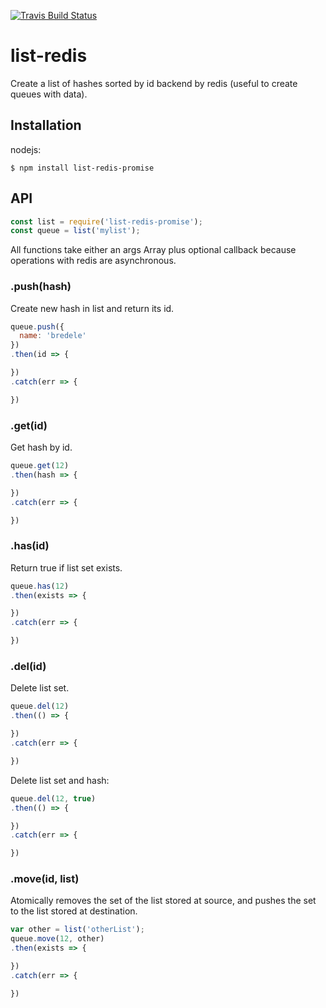 [![Travis Build
Status](https://img.shields.io/travis/indatawetrust/list-redis-promise.svg)](https://travis-ci.org/indatawetrust/list-redis-promise)

# list-redis

  Create a list of hashes sorted by id backend by redis (useful to create queues with data).


## Installation

nodejs:

    $ npm install list-redis-promise
    

## API

```js
const list = require('list-redis-promise');
const queue = list('mylist');
```

  All functions take either an args Array plus optional callback because operations
  with redis are asynchronous.

### .push(hash)

  Create new hash in list and return its id.

```js
queue.push({
  name: 'bredele'
})
.then(id => {

})
.catch(err => {

})

```

### .get(id)

  Get hash by id.

```js
queue.get(12)
.then(hash => {

})
.catch(err => {

})
```

### .has(id)

  Return true if list set exists.

```js
queue.has(12)
.then(exists => {

})
.catch(err => {

})
```

### .del(id)

  Delete list set.

```js
queue.del(12)
.then(() => {

})
.catch(err => {

})
```

  Delete list set and hash:

 ```js
queue.del(12, true)
.then(() => {

})
.catch(err => {

})
``` 

### .move(id, list)

  Atomically removes the set of the list stored at source, and pushes the set to the list stored at destination.

```js
var other = list('otherList');
queue.move(12, other)
.then(exists => {

})
.catch(err => {

})
```
